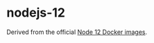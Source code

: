 # nodejs-12

Derived from the official [Node 12 Docker images](https://github.com/nodejs/docker-node/tree/main/12).
